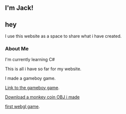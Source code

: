 ## I'm Jack!

## hey

I use this website as a space to share what i have created.

### About Me

I'm currently learning C#

This is all i have so far for my website.

I made a gameboy game.

<p><a href="./game.html">Link to the gameboy game</a>.</p>

<a href="./monkeycoin.obj">Download a monkey coin OBJ i made</a>

<p><a href="./ball/index.html">first webgl game</a>.</p>
